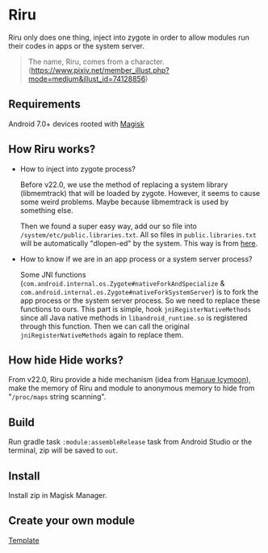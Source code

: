 # Riru

Riru only does one thing, inject into zygote in order to allow modules run their codes in apps or the system server.

> The name, Riru, comes from a character. (https://www.pixiv.net/member_illust.php?mode=medium&illust_id=74128856)

## Requirements

Android 7.0+ devices rooted with [Magisk](https://github.com/topjohnwu/Magisk)

## How Riru works?

* How to inject into zygote process?

  Before v22.0, we use the method of replacing a system library (libmemtrack) that will be loaded by zygote. However, it seems to cause some weird problems. Maybe because libmemtrack is used by something else.

  Then we found a super easy way, add our so file into `/system/etc/public.libraries.txt`. All so files in `public.libraries.txt` will be automatically "dlopen-ed" by the system. This way is from [here](https://blog.canyie.top/2020/02/03/a-new-xposed-style-framework/).

* How to know if we are in an app process or a system server process?

  Some JNI functions (`com.android.internal.os.Zygote#nativeForkAndSpecialize` & `com.android.internal.os.Zygote#nativeForkSystemServer`) is to fork the app process or the system server process.
  So we need to replace these functions to ours. This part is simple, hook `jniRegisterNativeMethods` since all Java native methods in `libandroid_runtime.so` is registered through this function.
  Then we can call the original `jniRegisterNativeMethods` again to replace them.
  
## How hide Hide works?

From v22.0, Riru provide a hide mechanism (idea from [Haruue Icymoon](https://github.com/haruue)), make the memory of Riru and module to anonymous memory to hide from "`/proc/maps` string scanning".

## Build

Run gradle task `:module:assembleRelease` task from Android Studio or the terminal, zip will be saved to `out`.

## Install

Install zip in Magisk Manager.

## Create your own module

[Template](https://github.com/RikkaApps/Riru-ModuleTemplate)